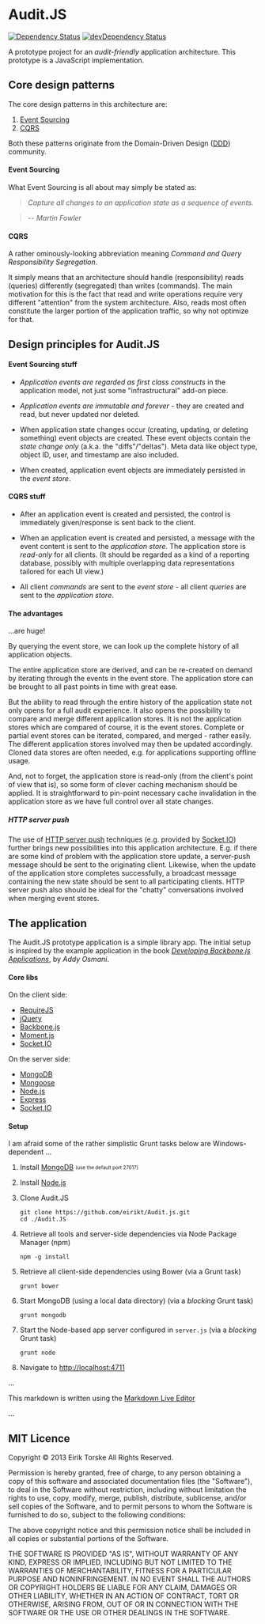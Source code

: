 # Audit.JS

[![Dependency Status](https://david-dm.org/eirikt/Audit.js.png)](https://david-dm.org/eirikt/Audit.js)
[![devDependency Status](https://david-dm.org/eirikt/Audit.js/dev-status.png)](https://david-dm.org/eirikt/Audit.js#info=devDependencies)


A prototype project for an _audit-friendly_ application architecture.
This prototype is a JavaScript implementation.


## Core design patterns

The core design patterns in this architecture are:

 1. [Event Sourcing][11]
 2. [CQRS][12]

Both these patterns originate from the Domain-Driven Design ([DDD][10]) community.

#### Event Sourcing

What Event Sourcing is all about may simply be stated as:

> _Capture all changes to an application state as a sequence of events._

> -- <cite>Martin Fowler</cite>

#### CQRS

A rather ominously-looking abbreviation meaning _Command and Query Responsibility Segregation_.

It simply means that an architecture should handle (responsibility) reads (queries) differently (segregated) than writes (commands).
The main motivation for this is the fact that read and write operations require very different "attention" from the system architecture. 
Also, reads most often constitute the larger portion of the application traffic, so why not optimize for that.


## Design principles for Audit.JS

#### Event Sourcing stuff

 * _Application events are regarded as first class constructs_ in the application model, not just some "infrastructural" add-on piece.

 * _Application events are immutable and forever_ - they are created and read, but never updated nor deleted.

 * When application state changes occur (creating, updating, or deleting something) event objects are created. These event objects contain the _state change only_ (a.k.a. the "diffs"/"deltas"). Meta data like object type, object ID, user, and timestamp are also included.

 * When created, application event objects are immediately persisted in the _event store_.
 
#### CQRS stuff

 * After an application event is created and persisted, the control is immediately given/response is sent back to the client.

 * When an application event is created and persisted, a message with the event content is sent to the _application store_. The application store is _read-only_ for all clients. (It should be regarded as a kind of a reporting database, possibly with multiple overlapping data representations tailored for each UI view.)

 * All client _commands_ are sent to the _event store_ - all client _queries_ are sent to the _application store_.

#### The advantages

...are huge!

By querying the event store, we can look up the complete history of all application objects.

The entire application store are derived, and can be re-created on demand by iterating through the events in the event store.
The application store can be brought to all past points in time with great ease.

But the ability to read through the entire history of the application state not only opens for a full audit experience. 
It also opens the possibility to compare and merge different application stores.
It is not the application stores which are compared of course, it is the event stores.
Complete or partial event stores can be iterated, compared, and merged - rather easily.
The different application stores involved may then be updated accordingly.
Cloned data stores are often needed, e.g. for applications supporting offline usage.

And, not to forget, the application store is read-only (from the client's point of view that is), so some form of clever caching mechanism should be applied. 
It is straightforward to pin-point necessary cache invalidation in the application store as we have full control over all state changes.

##### HTTP server push

The use of [HTTP server push][13] techniques (e.g. provided by [Socket.IO][24]) further brings new possibilities into this application architecture.
E.g. if there are some kind of problem with the application store update, a server-push message should be sent to the originating client. 
Likewise, when the update of the application store completes successfully, a broadcast message containing the new state should be sent to all participating clients. 
HTTP server push also should be ideal for the "chatty" conversations involved when merging event stores.


## The application

The Audit.JS prototype application is a simple library app.
The initial setup is inspired by the example application in the book [_Developing Backbone.js Applications_][16], by _Addy Osmani_.

#### Core libs

On the client side:

 * [RequireJS][28]
 * [jQuery][20]
 * [Backbone.js][21]
 * [Moment.js][26]
 * [Socket.IO][24]

On the server side:

 * [MongoDB][30]
 * [Mongoose][31]
 * [Node.js][35]
 * [Express][36]
 * [Socket.IO][23]

#### Setup

I am afraid some of the rather simplistic Grunt tasks below are Windows-dependent ...

 1. Install [MongoDB][30] <sub><sup>(use the default port 27017)</sup></sub>

 1. Install [Node.js][35]

 1. Clone Audit.JS

    ```
    git clone https://github.com/eirikt/Audit.js.git
    cd ./Audit.JS
    ```
 1. Retrieve all tools and server-side dependencies via Node Package Manager (npm)

    ```
    npm -g install
    ```
 1. Retrieve all client-side dependencies using Bower (via a Grunt task)

    ```
    grunt bower
    ```
 1. Start MongoDB (using a local data directory) (via a _blocking_ Grunt task)

    ```
    grunt mongodb
    ```
 1. Start the Node-based app server configured in `server.js` (via a _blocking_ Grunt task)

    ```
    grunt node
    ```
 1. Navigate to [http://localhost:4711](http://localhost:4711)


...

This markdown is written using the [Markdown Live Editor][50]

[10]: http://en.wikipedia.org/wiki/Domain-driven_design
[11]: http://martinfowler.com/eaaDev/EventSourcing.html
[12]: http://martinfowler.com/bliki/CQRS.html
[13]: http://en.wikipedia.org/wiki/Push_technology

[16]: http://addyosmani.github.io/backbone-fundamentals/#exercise-2-book-library---your-first-restful-backbone.js-app

[20]: http://jquery.com
[21]: http://backbonejs.org
[22]: http://marionettejs.com
[23]: http://requirejs.org
[24]: http://socket.io
[25]: http://amplifyjs.com
[26]: http://momentjs.com
[27]: http://twitter.github.io/bootstrap
[28]: http://requirejs.org

[30]: http://www.mongodb.org
[31]: http://mongoosejs.com

[35]: http://nodejs.org
[36]: http://expressjs.com

[50]: http://jrmoran.com/playground/markdown-live-editor


...

## MIT Licence

Copyright © 2013 Eirik Torske All Rights Reserved.

Permission is hereby granted, free of charge, to any person obtaining a copy of this software and associated documentation files (the "Software"), to deal in the Software without restriction, including without limitation the rights to use, copy, modify, merge, publish, distribute, sublicense, and/or sell copies of the Software, and to permit persons to whom the Software is furnished to do so, subject to the following conditions:

The above copyright notice and this permission notice shall be included in all copies or substantial portions of the Software.

THE SOFTWARE IS PROVIDED "AS IS", WITHOUT WARRANTY OF ANY KIND, EXPRESS OR IMPLIED, INCLUDING BUT NOT LIMITED TO THE WARRANTIES OF MERCHANTABILITY, FITNESS FOR A PARTICULAR PURPOSE AND NONINFRINGEMENT. IN NO EVENT SHALL THE AUTHORS OR COPYRIGHT HOLDERS BE LIABLE FOR ANY CLAIM, DAMAGES OR OTHER LIABILITY, WHETHER IN AN ACTION OF CONTRACT, TORT OR OTHERWISE, ARISING FROM, OUT OF OR IN CONNECTION WITH THE SOFTWARE OR THE USE OR OTHER DEALINGS IN THE SOFTWARE.
